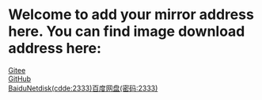 # Welcome to add your mirror address here. You can find image download address here:
[Gitee](https://gitee.com/ZhangHuaGitee/fedora-termux-cn/raw/master/fedora.7z)</br>
[GitHub](https://raw.githubusercontent.com/zhanghua000/fedora-termux-cn/master/fedora.7z)</br>
[BaiduNetdisk(cdde:2333)百度网盘(密码:2333)](https://pan.baidu.com/s/1BCrwL9pTf1jbrsMYDFcVBg)</br>

